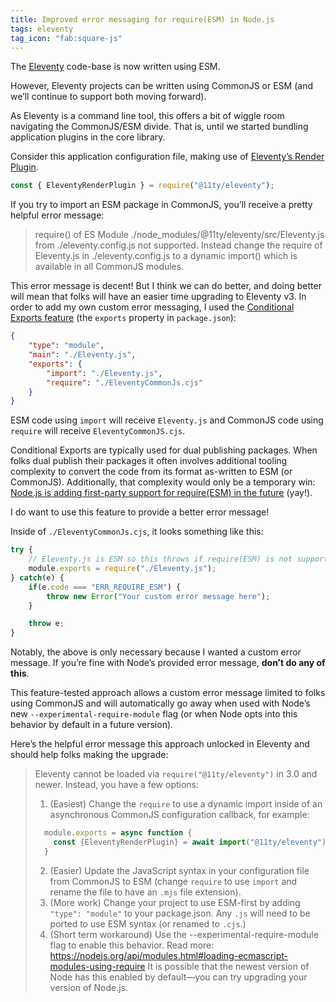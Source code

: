 ```yaml
---
title: Improved error messaging for require(ESM) in Node.js
tags: eleventy
tag_icon: "fab:square-js"
---
```

The [Eleventy](https://www.11ty.dev/) code-base is now written using ESM.

However, Eleventy projects can be written using CommonJS or ESM (and we’ll continue to support both moving forward).

As Eleventy is a command line tool, this offers a bit of wiggle room navigating the CommonJS/ESM divide. That is, until we started bundling application plugins in the core library.

Consider this application configuration file, making use of [Eleventy’s Render Plugin](https://www.11ty.dev/docs/plugins/render/).

```js
const { EleventyRenderPlugin } = require("@11ty/eleventy");
```

If you try to import an ESM package in CommonJS, you’ll receive a pretty helpful error message:

> require() of ES Module ./node_modules/@11ty/eleventy/src/Eleventy.js from ./eleventy.config.js not supported. Instead change the require of Eleventy.js in ./eleventy.config.js to a dynamic import() which is available in all CommonJS modules.

This error message is decent! But I think we can do better, and doing better will mean that folks will have an easier time upgrading to Eleventy v3. In order to add my own custom error messaging, I used the [Conditional Exports feature](https://nodejs.org/api/packages.html#conditional-exports) (the `exports` property in `package.json`):

```json
{
	"type": "module",
	"main": "./Eleventy.js",
	"exports": {
		"import": "./Eleventy.js",
		"require": "./EleventyCommonJs.cjs"
	}
}
```

ESM code using `import` will receive `Eleventy.js` and CommonJS code using `require` will receive `EleventyCommonJS.cjs`.

Conditional Exports are typically used for dual publishing packages. When folks dual publish their packages it often involves additional tooling complexity to convert the code from its format as-written to ESM (or CommonJS). Additionally, that complexity would only be a temporary win: [Node.js is adding first-party support for require(ESM) in the future](https://joyeecheung.github.io/blog/2024/03/18/require-esm-in-node-js/) (yay!).

I do want to use this feature to provide a better error message!

Inside of `./EleventyCommonJs.cjs`, it looks something like this:

```js
try {
	// Eleventy.js is ESM so this throws if require(ESM) is not supported.
	module.exports = require("./Eleventy.js");
} catch(e) {
	if(e.code === "ERR_REQUIRE_ESM") {
		throw new Error("Your custom error message here");
	}

	throw e;
}
```

<p class="livedemo livedemo-mixed" data-demo-label="Maybe don’t do any of this">Notably, the above is only necessary because I wanted a custom error message. If you’re fine with Node’s provided error message, <strong>don’t do any of this</strong>.</p>

This feature-tested approach allows a custom error message limited to folks using CommonJS and will automatically go away when used with Node’s new `--experimental-require-module` flag (or when Node opts into this behavior by default in a future version).

Here’s the helpful error message this approach unlocked in Eleventy and should help folks making the upgrade:

> Eleventy cannot be loaded via `require("@11ty/eleventy")` in 3.0 and newer. Instead, you have a few options:
>
> 1. (Easiest) Change the `require` to use a dynamic import inside of an asynchronous CommonJS configuration callback, for example:
>```js
>   module.exports = async function {
>     const {EleventyRenderPlugin} = await import("@11ty/eleventy");
>   }
>```
>
> 2. (Easier) Update the JavaScript syntax in your configuration file from CommonJS to ESM (change `require` to use `import` and rename the file to have an `.mjs` file extension).
> 3. (More work) Change your project to use ESM-first by adding `"type": "module"` to your package.json. Any `.js` will need to be ported to use ESM syntax (or renamed to `.cjs`.)
> 4. (Short term workaround) Use the --experimental-require-module flag to enable this behavior. Read more: https://nodejs.org/api/modules.html#loading-ecmascript-modules-using-require It is possible that the newest version of Node has this enabled by default—you can try upgrading your version of Node.js.
